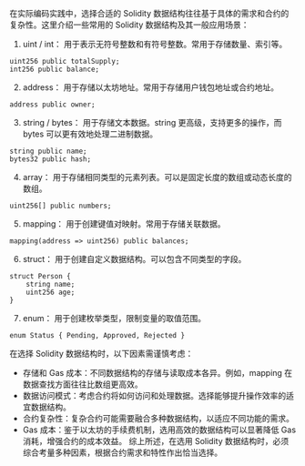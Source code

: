 在实际编码实践中，选择合适的 Solidity 数据结构往往基于具体的需求和合约的复杂性。这里介绍一些常用的 Solidity 数据结构及其一般应用场景：

1. uint / int： 用于表示无符号整数和有符号整数。常用于存储数量、索引等。

```
uint256 public totalSupply;
int256 public balance;
```

2. address： 用于存储以太坊地址。常用于存储用户钱包地址或合约地址。

```
address public owner;
```

3. string / bytes： 用于存储文本数据。string 更高级，支持更多的操作，而 bytes 可以更有效地处理二进制数据。

```
string public name;
bytes32 public hash;
```

4. array： 用于存储相同类型的元素列表。可以是固定长度的数组或动态长度的数组。

```
uint256[] public numbers;
```

5. mapping： 用于创建键值对映射。常用于存储关联数据。

```
mapping(address => uint256) public balances;
```

6. struct： 用于创建自定义数据结构。可以包含不同类型的字段。

```
struct Person {
    string name;
    uint256 age;
}
```

7. enum： 用于创建枚举类型，限制变量的取值范围。

```
enum Status { Pending, Approved, Rejected }
```

在选择 Solidity 数据结构时，以下因素需谨慎考虑：

- 存储和 Gas 成本：不同数据结构的存储与读取成本各异。例如，mapping 在数据查找方面往往比数组更高效。
- 数据访问模式：考虑合约将如何访问和处理数据。选择能够提升操作效率的适宜数据结构。
- 合约复杂性：复杂合约可能需要融合多种数据结构，以适应不同功能的需求。
- Gas 成本：鉴于以太坊的手续费机制，选用高效的数据结构可以显著降低 Gas 消耗，增强合约的成本效益。
  综上所述，在选用 Solidity 数据结构时，必须综合考量多种因素，根据合约需求和特性作出恰当选择。
